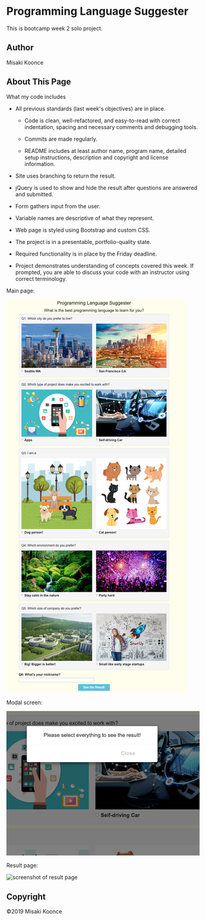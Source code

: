 # Programming Language Suggester

This is bootcamp week 2 solo project.


## Author
Misaki Koonce


## About This Page
What my code includes

- All previous standards (last week's objectives) are in place.
    - Code is clean, well-refactored, and easy-to-read with correct indentation, spacing and necessary comments and debugging tools.

    - Commits are made regularly.

    - README includes at least author name, program name, detailed setup instructions, description and copyright and license information.

- Site uses branching to return the result.

- jQuery is used to show and hide the result after questions are answered and submitted. 

- Form gathers input from the user.

- Variable names are descriptive of what they represent.

- Web page is styled using Bootstrap and custom CSS.

- The project is in a presentable, portfolio-quality state.

- Required functionality is in place by the Friday deadline.

- Project demonstrates understanding of concepts covered this week. If prompted, you are able to discuss your code with an instructor using correct terminology.


Main page:

![screenshot of main page](img/screenshot1.png)


Modal screen:

![screenshot of modal](img/screenshot2.png)


Result page:

![screenshot of result page](img/screenshot.png)


## Copyright
©2019 Misaki Koonce